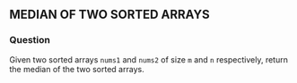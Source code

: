 ## MEDIAN OF TWO SORTED ARRAYS
### Question

Given two sorted arrays `nums1` and `nums2` of size `m` and `n` respectively, return the median of the two sorted arrays.